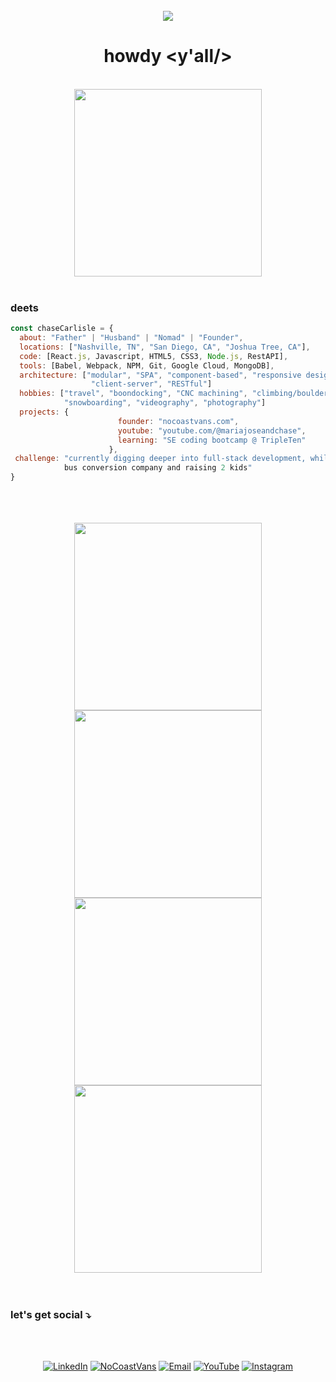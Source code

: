 <div align="center">
<br>
<img src="https://static.wixstatic.com/media/81cb05_ef9bb1f8ef4443fdb7943a81ec85d531~mv2.png"></div>
 <div align="center">
  
 # howdy <y'all/>

  <br>
<img src="https://static.wixstatic.com/media/81cb05_438f335f27a440c98717f03790bd01cd~mv2.png" width="300">
 </div> 
 <br>

### deets
```javascript
const chaseCarlisle = {
  about: "Father" | "Husband" | "Nomad" | "Founder",
  locations: ["Nashville, TN", "San Diego, CA", "Joshua Tree, CA"],
  code: [React.js, Javascript, HTML5, CSS3, Node.js, RestAPI],
  tools: [Babel, Webpack, NPM, Git, Google Cloud, MongoDB],
  architecture: ["modular", "SPA", "component-based", "responsive design", 
                  "client-server", "RESTful"]
  hobbies: ["travel", "boondocking", "CNC machining", "climbing/bouldering",
            "snowboarding", "videography", "photography"]
  projects: {
                        founder: "nocoastvans.com",
                        youtube: "youtube.com/@mariajoseandchase",
                        learning: "SE coding bootcamp @ TripleTen"
                      },
 challenge: "currently digging deeper into full-stack development, while running a van and
            bus conversion company and raising 2 kids"
}
```
<br>
<br>
<br>
<div align="center">
<img src="https://media.giphy.com/media/v1.Y2lkPTc5MGI3NjExMnRrNTd5Z3V6bXk5OTJ4dmtxeG5razdhaGZtOGV2ZXpsazdreHJhZyZlcD12MV9pbnRlcm5hbF9naWZfYnlfaWQmY3Q9Zw/3g3m37DSi2mRDqYvmr/giphy-downsized.gif" width="300">
<img src="https://media.giphy.com/media/v1.Y2lkPTc5MGI3NjExZjNmdHk1bG1sdTAzanEyMTJnMGxlemYxMGluMmxuYXZqbmcwd25xMSZlcD12MV9pbnRlcm5hbF9naWZfYnlfaWQmY3Q9Zw/6WQSMkyZtQHMPDpJRw/giphy-downsized-large.gif" width="300">
  <BR>
<img src="https://media.giphy.com/media/v1.Y2lkPTc5MGI3NjExeXdhaHY1dTY5bGNlcmtpdXF3N3J0bGtmaGpjMXExaG03M2YzMmNkbiZlcD12MV9pbnRlcm5hbF9naWZfYnlfaWQmY3Q9Zw/oakVX0WIIa5ewhMpZL/giphy-downsized.gif" width="300">
<img src="https://media.giphy.com/media/v1.Y2lkPTc5MGI3NjExaHljMzhjNDR4Z3lxejV1bTRzbTVhanRueDU1NGFidzFmc3h6NXczYSZlcD12MV9pbnRlcm5hbF9naWZfYnlfaWQmY3Q9Zw/PkwpC5yBOXyci2lHVW/giphy-downsized.gif" width="300">
<br><br><br>
</div>

### let's get social ⤵

<br>
<br>
<div align="center">

[![LinkedIn](https://static.wixstatic.com/media/81cb05_0a66fe84f2fa46dea5088378e2e98398~mv2.png)](https://www.linkedin.com/in/chasecarlisle)
[![NoCoastVans](https://static.wixstatic.com/media/81cb05_2657e72769224f9d9af1380ec2a9c5a9~mv2.png)](https://www.nocoastvans.com)
[![Email](https://static.wixstatic.com/media/81cb05_79bcf1ee19e94d8182643c65cceaf3b6~mv2.png)](mailto:hello@nocoastvans.com)
[![YouTube](https://static.wixstatic.com/media/81cb05_b53b39ff384149efa33d3a149c718a7e~mv2.png)](https://youtube.com/@mariajoseandchase)
[![Instagram](https://static.wixstatic.com/media/81cb05_d15387aab049453889f2b68348f8a58d~mv2.png)](https://www.instagram.com/mariajoseandchase/)
  
</div>
